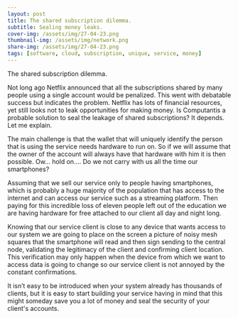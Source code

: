 ```yaml
---
layout: post
title: The shared subscription dilemma.
subtitle: Sealing money leaks.
cover-img: /assets/img/27-04-23.png
thumbnail-img: /assets/img/network.png
share-img: /assets/img/27-04-23.png
tags: [software, cloud, subscription, unique, service, money]
---
```


The shared subscription dilemma.

Not long ago Netflix announced that all the subscriptions shared by many people using a single account would be penalized. This went with debatable success but indicates the problem. Netflix has lots of financial resources, yet still looks not to leak opportunities for making money. 
Is Computantis a probable solution to seal the leakage of shared subscriptions? It depends. Let me explain.

The main challenge is that the wallet that will uniquely identify the person that is using the service needs hardware to run on. So if we will assume that the owner of the account will always have that hardware with him it is then possible. Ow… hold on…. Do we not carry with us all the time our smartphones?

Assuming that we sell our service only to people having smartphones, which is probably a huge majority of the population that has access to the internet and can access our service such as a streaming platform. Then paying for this incredible loss of eleven people left out of the education we are having hardware for free attached to our client all day and night long.

Knowing that our service client is close to any device that wants access to our system we are going to place on the screen a picture of noisy mesh squares that the smartphone will read and then sign sending to the central node, validating the legitimacy of the client and confirming client location. This verification may only happen when the device from which we want to access data is going to change so our service client is not annoyed by the constant confirmations.

It isn’t easy to be introduced when your system already has thousands of clients, but it is easy to start building your service having in mind that this might someday save you a lot of money and seal the security of your client's accounts.
